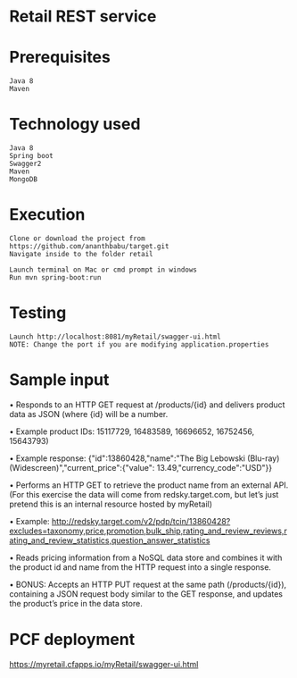 # Retail REST service
# Prerequisites
	Java 8
	Maven

# Technology used
	Java 8
	Spring boot
	Swagger2
	Maven
	MongoDB

# Execution 
	Clone or download the project from https://github.com/ananthbabu/target.git
	Navigate inside to the folder retail
	
	Launch terminal on Mac or cmd prompt in windows
	Run mvn spring-boot:run
	
# Testing
	Launch http://localhost:8081/myRetail/swagger-ui.html 
	NOTE: Change the port if you are modifying application.properties
	
# Sample input
•	Responds to an HTTP GET request at /products/{id} and delivers product data as JSON (where {id} will be a number. 

•	Example product IDs: 15117729, 16483589, 16696652, 16752456, 15643793) 

•	Example response: {"id":13860428,"name":"The Big Lebowski (Blu-ray) (Widescreen)","current_price":{"value": 13.49,"currency_code":"USD"}}

•	Performs an HTTP GET to retrieve the product name from an external API. (For this exercise the data will come from redsky.target.com, but let’s just pretend this is an internal resource hosted by myRetail) 

•	Example: http://redsky.target.com/v2/pdp/tcin/13860428?excludes=taxonomy,price,promotion,bulk_ship,rating_and_review_reviews,rating_and_review_statistics,question_answer_statistics

•	Reads pricing information from a NoSQL data store and combines it with the product id and name from the HTTP request into a single response.

•	BONUS: Accepts an HTTP PUT request at the same path (/products/{id}), containing a JSON request body similar to the GET response, and updates the product’s price in the data store.

# PCF deployment
https://myretail.cfapps.io/myRetail/swagger-ui.html

